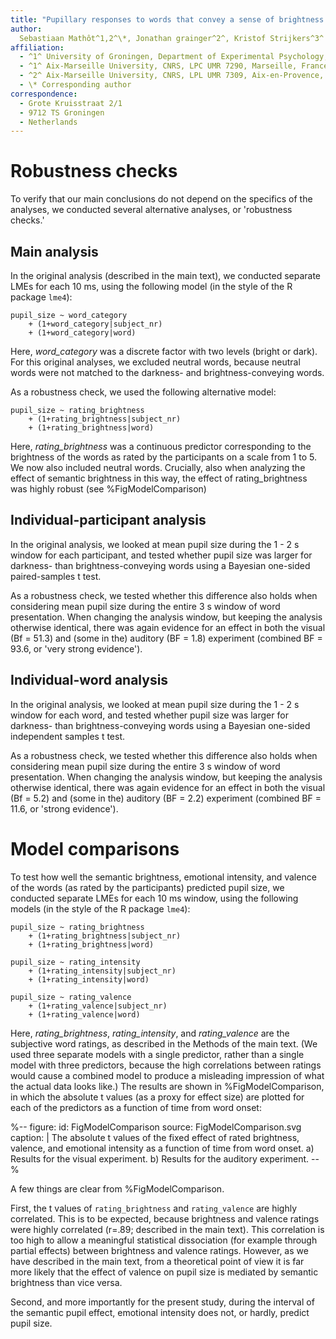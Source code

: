 ```yaml
---
title: "Pupillary responses to words that convey a sense of brightness or darkness (Supplementary Information)"
author:
  Sebastiaan Mathôt^1,2^\*, Jonathan grainger^2^, Kristof Strijkers^3^
affiliation:
  - ^1^ University of Groningen, Department of Experimental Psychology, Groningen, Netherlands
  - ^1^ Aix-Marseille University, CNRS, LPC UMR 7290, Marseille, France
  - ^2^ Aix-Marseille University, CNRS, LPL UMR 7309, Aix-en-Provence, France
  - \* Corresponding author
correspondence:
  - Grote Kruisstraat 2/1
  - 9712 TS Groningen
  - Netherlands
---
```


# Robustness checks

To verify that our main conclusions do not depend on the specifics of the analyses, we conducted several alternative analyses, or 'robustness checks.'

## Main analysis

In the original analysis (described in the main text), we conducted separate LMEs for each 10 ms, using the following model (in the style of the R package `lme4`):

	pupil_size ~ word_category
		+ (1+word_category|subject_nr)
		+ (1+word_category|word)

Here, *word_category* was a discrete factor with two levels (bright or dark). For this original analyses, we excluded neutral words, because neutral words were not matched to the darkness- and brightness-conveying words.

As a robustness check, we used the following alternative model:

	pupil_size ~ rating_brightness
		+ (1+rating_brightness|subject_nr)
		+ (1+rating_brightness|word)

Here, *rating_brightness* was a continuous predictor corresponding to the brightness of the words as rated by the participants on a scale from 1 to 5. We now also included neutral words. Crucially, also when analyzing the effect of semantic brightness in this way, the effect of rating_brightness was highly robust (see %FigModelComparison)

## Individual-participant analysis

In the original analysis, we looked at mean pupil size during the 1 - 2 s window for each participant, and tested whether pupil size was larger for darkness- than brightness-conveying words using a Bayesian one-sided paired-samples t test.

As a robustness check, we tested whether this difference also holds when considering mean pupil size during the entire 3 s window of word presentation. When changing the analysis window, but keeping the analysis otherwise identical, there was again evidence for an effect in both the visual (Bf = 51.3) and (some in the) auditory (BF = 1.8) experiment (combined BF = 93.6, or 'very strong evidence').

## Individual-word analysis

In the original analysis, we looked at mean pupil size during the 1 - 2 s window for each word, and tested whether pupil size was larger for darkness- than brightness-conveying words using a Bayesian one-sided independent samples t test.

As a robustness check, we tested whether this difference also holds when considering mean pupil size during the entire 3 s window of word presentation. When changing the analysis window, but keeping the analysis otherwise identical, there was again evidence for an effect in both the visual (Bf = 5.2) and (some in the) auditory (BF = 2.2) experiment (combined BF = 11.6, or 'strong evidence').

# Model comparisons

To test how well the semantic brightness, emotional intensity, and valence of the words (as rated by the participants) predicted pupil size, we conducted separate LMEs for each 10 ms window, using the following models (in the style of the R package `lme4`):

	pupil_size ~ rating_brightness
		+ (1+rating_brightness|subject_nr)
		+ (1+rating_brightness|word)

	pupil_size ~ rating_intensity
		+ (1+rating_intensity|subject_nr)
		+ (1+rating_intensity|word)

	pupil_size ~ rating_valence
		+ (1+rating_valence|subject_nr)
		+ (1+rating_valence|word)

Here, *rating_brightness*, *rating_intensity*, and *rating_valence* are the subjective word ratings, as described in the Methods of the main text. (We used three separate models with a single predictor, rather than a single model with three predictors, because the high correlations between ratings would cause a combined model to produce a misleading impression of what the actual data looks like.) The results are shown in %FigModelComparison, in which the absolute t values (as a proxy for effect size) are plotted for each of the predictors as a function of time from word onset:

%--
figure:
  id: FigModelComparison
  source: FigModelComparison.svg
  caption: |
   The absolute t values of the fixed effect of rated brightness, valence, and emotional intensity as a function of time from word onset. a) Results for the visual experiment. b) Results for the auditory experiment.
--%

A few things are clear from %FigModelComparison.

First, the t values of `rating_brightness` and `rating_valence` are highly correlated. This is to be expected, because brightness and valence ratings were highly correlated (r=.89; described in the main text). This correlation is too high to allow a meaningful statistical dissociation (for example through partial effects) between brightness and valence ratings. However, as we have described in the main text, from a theoretical point of view it is far more likely that the effect of valence on pupil size is mediated by semantic brightness than vice versa.

Second, and more importantly for the present study, during the interval of the semantic pupil effect, emotional intensity does not, or hardly, predict pupil size.
